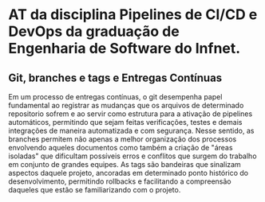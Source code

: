 # AT da disciplina Pipelines de CI/CD e DevOps da graduação de Engenharia de Software do Infnet.

## Git, branches e tags e Entregas Contínuas
Em um processo de entregas contínuas, o git desempenha papel fundamental ao registrar as mudanças que os arquivos de determinado repositorio sofrem e ao servir como estrutura para a ativação de pipelines automáticos, permitindo que sejam feitas verificações, testes e demais integrações de maneira automatizada e com segurança. Nesse sentido, as branches permitem não apenas a melhor organização dos processos envolvendo aqueles documentos como também a criação de "áreas isoladas" que dificultam possíveis erros e conflitos que surgem do trabalho em conjunto de grandes equipes. As tags são bandeiras que sinalizam aspectos daquele projeto, ancoradas em determinado ponto histórico do desenvolvimento, permitindo rollbacks e facilitando a compreensão daqueles que estão se familiarizando com o projeto.